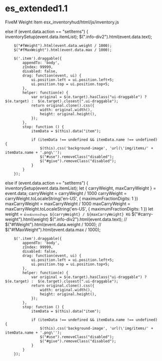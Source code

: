# es_extended1.1

FiveM Weight Item
esx_inventoryhud/html/js/inventory.js

else if (event.data.action == "setItems") {
        inventorySetup(event.data.itemList);
		$(".info-div2").html(event.data.text);
		
		$("#fWeight").html(event.data.weight / 1000);
		$("#fMaxWeight").html(event.data.max / 1000);

        $('.item').draggable({
            appendTo: 'body',
            zIndex: 99999,
			disabled: false,
			drag: function(event, ui) {
				ui.position.left = ui.position.left+5;
				ui.position.top = ui.position.top+5;
			},
            helper: function(e) {
				var original = $(e.target).hasClass("ui-draggable") ? $(e.target) :  $(e.target).closest(".ui-draggable");
				return original.clone().css({
					width: original.width(),
					height: original.height(),
				});                
			},
            stop: function () {
                itemData = $(this).data("item");

                if (itemData !== undefined && itemData.name !== undefined) {
                    $(this).css('background-image', 'url(\'img/items/' + itemData.name + '.png\'');
                    $("#use").removeClass("disabled");
                    $("#give").removeClass("disabled");
                }
            }
        });
        

  else if (event.data.action == "setItems") {
        inventorySetup(event.data.itemList);
        let { carryWeight, maxCarryWeight } = event.data;
        carryWeight = carryWeight / 1000
        carryWeight = carryWeight.toLocaleString('en-US', {
            maximumFractionDigits: 1
        })
        maxCarryWeight = maxCarryWeight / 1000
        maxCarryWeight = maxCarryWeight.toLocaleString('en-US', {
            maximumFractionDigits: 1
        })
        let weight = `นํ้าหนักกระเป๋าคุณ ${carryWeight} / ${maxCarryWeight} KG`
		$("#carry-weight").html(weight)
		$(".info-div2").html(event.data.text);
		// $("#fWeight").html(event.data.weight / 1000);
		// $("#fMaxWeight").html(event.data.max / 1000);

        $('.item').draggable({
            appendTo: 'body',
            zIndex: 99999,
			disabled: false,
			drag: function(event, ui) {
				ui.position.left = ui.position.left+5;
				ui.position.top = ui.position.top+5;
			},
            helper: function(e) {
				var original = $(e.target).hasClass("ui-draggable") ? $(e.target) :  $(e.target).closest(".ui-draggable");
				return original.clone().css({
					width: original.width(),
					height: original.height(),
				});                
			},
            stop: function () {
                itemData = $(this).data("item");

                if (itemData !== undefined && itemData.name !== undefined) {
                    $(this).css('background-image', 'url(\'img/items/' + itemData.name + '.png\'');
                    $("#use").removeClass("disabled");
                    $("#give").removeClass("disabled");
                }
            }
        });
